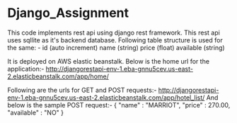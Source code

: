 # Django_Assignment
This code implements rest api using django rest framework. This rest api uses sqllite as it's backend database. 
Following table structure is used for the same: -
id (auto increment)
name (string)
price (float)
available (string)

It is deployed on AWS elastic beanstalk. Below is the home url for the application:-
http://djangorestapi-env-1.eba-gnnu5cev.us-east-2.elasticbeanstalk.com/app/home/

Following are the urls for GET and POST requests:-
http://djangorestapi-env-1.eba-gnnu5cev.us-east-2.elasticbeanstalk.com/app/hotel_list/ 
And below is the sample POST request:-
{
	"name" : "MARRIOT",
	"price" : 270.00,
	"available" : "NO"
}



